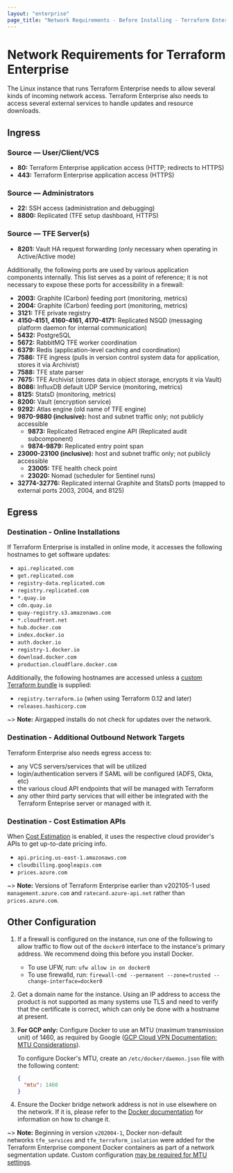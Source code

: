 ```yaml
---
layout: "enterprise"
page_title: "Network Requirements - Before Installing - Terraform Enterprise"
---
```


# Network Requirements for Terraform Enterprise

The Linux instance that runs Terraform Enterprise needs to allow several kinds of incoming network access. Terraform Enterprise also needs to access several external services to handle updates and resource downloads.

## Ingress

### Source — User/Client/VCS

* **80:** Terraform Enterprise application access (HTTP; redirects to HTTPS)
* **443:** Terraform Enterprise application access (HTTPS)

### Source — Administrators

* **22:** SSH access (administration and debugging)
* **8800:** Replicated (TFE setup dashboard, HTTPS)

### Source — TFE Server(s)

* **8201:** Vault HA request forwarding (only necessary when operating in Active/Active mode)

Additionally, the following ports are used by various application components internally.
This list serves as a point of reference; it is not necessary to expose these ports
for accessibility in a firewall:

* **2003:** Graphite (Carbon) feeding port (monitoring, metrics)
* **2004:** Graphite (Carbon) feeding port (monitoring, metrics)
* **3121:** TFE private registry
* **4150-4151, 4160-4161, 4170-4171:** Replicated NSQD (messaging platform daemon for internal communication)
* **5432:** PostgreSQL
* **5672:** RabbitMQ TFE worker coordination
* **6379:** Redis (application-level caching and coordination)
* **7586:** TFE ingress (pulls in version control system data for application, stores it via Archivist)
* **7588:** TFE state parser
* **7675:** TFE Archivist (stores data in object storage, encrypts it via Vault)
* **8086:** InfluxDB default UDP Service (monitoring, metrics)
* **8125:** StatsD (monitoring, metrics)
* **8200:** Vault (encryption service)
* **9292:** Atlas engine (old name of TFE engine)
* **9870-9880 (inclusive):** host and subnet traffic only; not publicly accessible
    * **9873:** Replicated Retraced engine API (Replicated audit subcomponent)
    * **9874-9879:** Replicated entry point span
* **23000-23100 (inclusive):** host and subnet traffic only; not publicly accessible
    * **23005:** TFE health check point
    * **23020:** Nomad (scheduler for Sentinel runs)
* **32774-32776:** Replicated internal Graphite and StatsD ports (mapped to external ports 2003, 2004, and 8125)

## Egress

### Destination - Online Installations

If Terraform Enterprise is installed in online mode, it accesses the following hostnames to get software updates:

* `api.replicated.com`
* `get.replicated.com`
* `registry-data.replicated.com`
* `registry.replicated.com`
* `*.quay.io`
* `cdn.quay.io`
* `quay-registry.s3.amazonaws.com`
* `*.cloudfront.net`
* `hub.docker.com`
* `index.docker.io`
* `auth.docker.io`
* `registry-1.docker.io`
* `download.docker.com`
* `production.cloudflare.docker.com`

Additionally, the following hostnames are accessed unless a
[custom Terraform bundle](/docs/cloud/run/install-software.html#custom-and-community-providers)
is supplied:

* `registry.terraform.io` (when using Terraform 0.12 and later)
* `releases.hashicorp.com`

~> **Note:** Airgapped installs do not check for updates over the network.

### Destination - Additional Outbound Network Targets

Terraform Enterprise also needs egress access to:

* any VCS servers/services that will be utilized
* login/authentication servers if SAML will be configured (ADFS, Okta, etc)
* the various cloud API endpoints that will be managed with Terraform
* any other third party services that will either be integrated with the Terraform Enteprise server or managed with it.

### Destination - Cost Estimation APIs

When [Cost Estimation](/docs/enterprise/admin/integration.html#cost-estimation-integration) is enabled, it uses the respective cloud provider's APIs to get up-to-date pricing info.

* `api.pricing.us-east-1.amazonaws.com`
* `cloudbilling.googleapis.com`
* `prices.azure.com`

~> **Note:** Versions of Terraform Enterprise earlier than v202105-1 used `management.azure.com` and `ratecard.azure-api.net` rather than `prices.azure.com`.

## Other Configuration

1. If a firewall is configured on the instance, run one of the following to allow traffic to flow out of the `docker0` interface to the instance's primary address. We recommend doing this before you install Docker.
   * To use UFW, run: `ufw allow in on docker0`
   *  To use firewalld, run: `firewall-cmd --permanent --zone=trusted --change-interface=docker0`
1. Get a domain name for the instance. Using an IP address to access the product is not supported as many systems use TLS and need to verify that the certificate is correct, which can only be done with a hostname at present.
1. **For GCP only:** Configure Docker to use an MTU (maximum transmission unit) of 1460, as required by Google ([GCP Cloud VPN Documentation: MTU Considerations](https://cloud.google.com/network-connectivity/docs/vpn/concepts/mtu-considerations)).

    To configure Docker's MTU, create an `/etc/docker/daemon.json` file with the following content:

    ```json
    {
      "mtu": 1460
    }
    ```

1. Ensure the Docker bridge network address is not in use elsewhere on the network. If it is, please refer to the [Docker documentation](https://docs.docker.com/network/bridge/) for information on how to change it.

~> **Note:** Beginning in version `v202004-1`, Docker non-default networks `tfe_services` and `tfe_terraform_isolation` were added for the Terraform Enterprise component Docker containers as part of a network segmentation update. Custom configuration [may be required for MTU settings](https://support.hashicorp.com/hc/en-us/articles/4405507244691).

